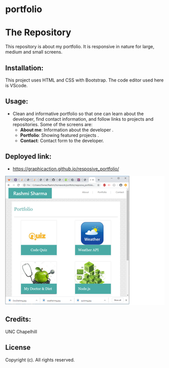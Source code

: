 # portfolio
# The Repository
This repository is about my portfolio. It is responsive in nature for large, medium and small screens. 

## Installation:
This project uses HTML and CSS with Bootstrap.
The code editor used here is VScode. 

## Usage:
- Clean and informative portfolio so that one can learn about the developer, find contact information, and follow links to projects and repositories. Some of the screens are:
    - **About me**: Information about the developer .
    - **Portfolio**: Showing featured projects .
    - **Contact**: Contact form to the developer.

## Deployed link:
- https://graphicaction.github.io/resposive_portfolio/

![ScreenShot](assets/images/about.png "About Me")

## Credits:
UNC Chapelhill

## License
Copyright (c). All rights reserved.